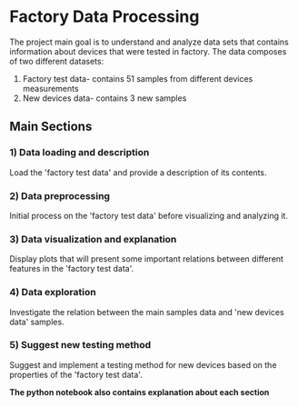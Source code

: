 # Factory Data Processing
The project main goal is to understand and analyze data sets that contains information about devices that were tested in factory. 
The data composes of two different datasets:
1) Factory test data- contains 51 samples from different devices measurements
2) New devices data- contains 3 new samples

## Main Sections
### 1) Data loading and description
Load the 'factory test data' and provide a description of its contents.

### 2) Data preprocessing
Initial process on the 'factory test data' before visualizing and analyzing it.

### 3) Data visualization and explanation
Display plots that will present some important relations between different features in the 'factory test data'.  

### 4) Data exploration
Investigate the relation between the main samples data and 'new devices data' samples.

### 5) Suggest new testing method
Suggest and implement a testing method for new devices based on the properties of the 'factory test data'. 

**The python notebook also contains explanation about each section** 
